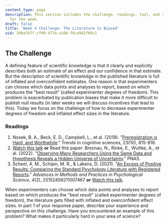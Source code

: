 ```yaml
---
content_type: page
description: This section includes the challenge, readings, tool, and response paper
  for the week.
draft: false
title: 'Week 4 Challenge: The Literature Is Biased'
uid: 39ba7d7f-cf99-477a-a10d-f6ca942f68c1
---
```

## The Challenge

A defining feature of scientific knowledge is that it clearly and explicitly describes both an estimate of an effect and our confidence in that estimate. But the description of scientific knowledge in the published literature is full of inflated and overconfident estimates. One reason is that experimenters can choose which data points and analyses to report, based on which produces the "best result" (called experimenter degrees of freedom). This problem is exacerbated by publication biases that make it more difficult to publish null results (in later weeks we will discuss incentives that lead to this). Today we focus on the challenge of how to decrease experimenter degrees of freedom and inflated effect sizes in the literature. 

### Readings

1. Nosek, B. A., Beck, E. D., Campbell, L., et al. (2019). "[Preregistration is Hard, and Worthwhile](https://www.sciencedirect.com/science/article/pii/S1364661319301846?casa_token=UxxDmNYIJ3gAAAAA:HBze9ezyCMaB_QumVL7_O7P7Sik2lQzvpJawULyB9VsbAhwAgKK5xQW-wmkGQyr67hgvDNH0CQ)." Trends in cognitive sciences, 23(10), 815-818.
2. [Watch this talk](https://www.youtube.com/watch?v=Fi3_f9I-YZs) **or** Read this paper: Breznau, N., Rinke, E., Wuttke, A., et al. (2022). "[Observing Many Researchers Using the Same Data and Hypothesis Reveals a Hidden Universe of Uncertainty](https://www.pnas.org/doi/10.1073/pnas.2203150119)." PNAS.
3. Scheel, A. M., Schijen, M. R., & Lakens, D. (2021). "[An Excess of Positive Results: Comparing the Standard Psychology Literature with Registered Reports](https://journals.sagepub.com/doi/10.1177/25152459211007467)." *Advances in Methods and Practices in Psychological Science*, *4*(2), 25152459211007467 **or** [Watch this talk](https://www.youtube.com/watch?v=d_gT2GLH1jM).

When experimenters can choose which data points and analyses to report based on which produces the "best result" (called experimenter degrees of freedom), the literature gets filled with inflated and overconfident effect sizes. In part 1 of your response paper, describe your experience and perspective on this challenge. Have you encountered an example of this problem? What makes it particularly hard in your area of science?